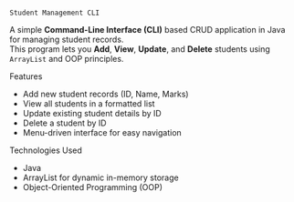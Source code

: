                                                                                        Student Management CLI

  A simple **Command-Line Interface (CLI)** based CRUD application in Java for managing student records.  
  This program lets you **Add**, **View**, **Update**, and **Delete** students using `ArrayList` and OOP principles.

 Features
  - Add new student records (ID, Name, Marks)
  - View all students in a formatted list
  - Update existing student details by ID
  - Delete a student by ID
  - Menu-driven interface for easy navigation
 
 Technologies Used
  - Java
  - ArrayList for dynamic in-memory storage
  - Object-Oriented Programming (OOP)
